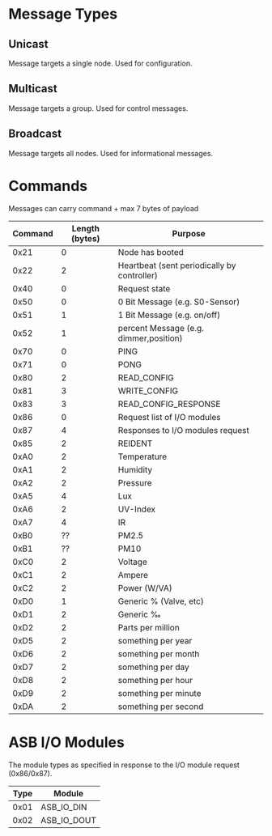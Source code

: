 # Message Types

## Unicast

Message targets a single node. Used for configuration.

## Multicast

Message targets a group. Used for control messages.

## Broadcast

Message targets all nodes. Used for informational messages.

# Commands

Messages can carry command + max 7 bytes of payload

| Command | Length (bytes) | Purpose                                 |
|---------|----------------|-----------------------------------------|
| 0x21    | 0              | Node has booted                         |
| 0x22    | 2              | Heartbeat (sent periodically by controller) |
| 0x40    | 0              | Request state                           |
| 0x50    | 0              | 0 Bit Message (e.g. S0-Sensor)          |
| 0x51    | 1              | 1 Bit Message (e.g. on/off)             |
| 0x52    | 1              | percent Message (e.g. dimmer,position)  |
| 0x70    | 0              | PING                                    |
| 0x71    | 0              | PONG                                    |
| 0x80    | 2              | READ_CONFIG                             |
| 0x81    | 3              | WRITE_CONFIG                            |
| 0x83    | 3              | READ_CONFIG_RESPONSE                    |
| 0x86    | 0              | Request list of I/O modules             |
| 0x87    | 4              | Responses to I/O modules request        |
| 0x85    | 2              | REIDENT                                 |
| 0xA0    | 2              | Temperature                             |
| 0xA1    | 2              | Humidity                                |
| 0xA2    | 2              | Pressure                                |
| 0xA5    | 4              | Lux                                     |
| 0xA6    | 2              | UV-Index                                |
| 0xA7    | 4              | IR |
| 0xB0    | ??             | PM2.5 |
| 0xB1    | ??             | PM10 |
| 0xC0    | 2              | Voltage |
| 0xC1    | 2             | Ampere |
| 0xC2    | 2              | Power (W/VA)                             |
| 0xD0    | 1              | Generic % (Valve, etc)            |
| 0xD1    | 2              | Generic ‰ |
| 0xD2    | 2              | Parts per million            |
| 0xD5    | 2              | something per year |
| 0xD6    | 2              | something per month |
| 0xD7    | 2              | something per day |
| 0xD8    | 2              | something per hour |
| 0xD9    | 2              | something per minute |
| 0xDA    | 2              | something per second |


# ASB I/O Modules

The module types as specified in response to the I/O module request (0x86/0x87).

| Type | Module         |
|------|----------------|
| 0x01 | ASB_IO_DIN     |
| 0x02 | ASB_IO_DOUT    |
